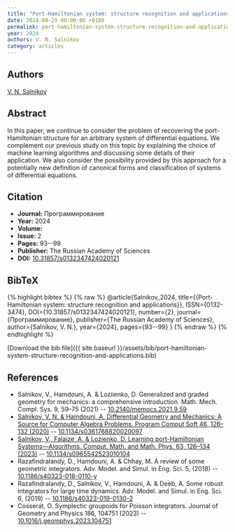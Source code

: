 ```yaml
---
title: "Port-Hamiltonian system: structure recognition and applications"
date: 2024-08-29 00:00:00 +0100
permalink: port-hamiltonian-system-structure-recognition-and-applications
year: 2024
authors: V. N. Salnikov
category: articles
---
```

 
## Authors
[V. N. Salnikov](authors/v-salnikov)
 
## Abstract
In this paper, we continue to consider the problem of recovering the port-Hamiltonian structure for an arbitrary system of differential equations. We complement our previous study on this topic by explaining the choice of machine learning algorithms and discussing some details of their application. We also consider the possibility provided by this approach for a potentially new definition of canonical forms and classification of systems of differential equations.
 
## Citation
- **Journal:** Программирование
- **Year:** 2024
- **Volume:** 
- **Issue:** 2
- **Pages:** 93--99
- **Publisher:** The Russian Academy of Sciences
- **DOI:** [10.31857/s0132347424020121](https://doi.org/10.31857/s0132347424020121)
 
## BibTeX
{% highlight bibtex %}
{% raw %}
@article{Salnikov_2024,
  title={{Port-Hamiltonian system: structure recognition and applications}},
  ISSN={0132-3474},
  DOI={10.31857/s0132347424020121},
  number={2},
  journal={Программирование},
  publisher={The Russian Academy of Sciences},
  author={Salnikov, V. N.},
  year={2024},
  pages={93--99}
}
{% endraw %}
{% endhighlight %}
 
[Download the bib file]({{ site.baseurl }}/assets/bib/port-hamiltonian-system-structure-recognition-and-applications.bib)
 
## References
- Salnikov, V., Hamdouni, A. & Loziienko, D. Generalized and graded geometry for mechanics: a comprehensive introduction. Math. Mech. Compl. Sys. 9, 59–75 (2021) -- [10.2140/memocs.2021.9.59](https://doi.org/10.2140/memocs.2021.9.59)
- [Salnikov, V. N. & Hamdouni, A. Differential Geometry and Mechanics: A Source for Computer Algebra Problems. Program Comput Soft 46, 126–132 (2020)](differential-geometry-and-mechanics-a-source-for-computer-algebra-problems) -- [10.1134/s0361768820020097](https://doi.org/10.1134/s0361768820020097)
- [Salnikov, V., Falaize, A. & Lozienko, D. Learning port-Hamiltonian Systems—Algorithms. Comput. Math. and Math. Phys. 63, 126–134 (2023)](learning-port-hamiltonian-systems-algorithms) -- [10.1134/s0965542523010104](https://doi.org/10.1134/s0965542523010104)
- Razafindralandy, D., Hamdouni, A. & Chhay, M. A review of some geometric integrators. Adv. Model. and Simul. in Eng. Sci. 5, (2018) -- [10.1186/s40323-018-0110-y](https://doi.org/10.1186/s40323-018-0110-y)
- Razafindralandy, D., Salnikov, V., Hamdouni, A. & Deeb, A. Some robust integrators for large time dynamics. Adv. Model. and Simul. in Eng. Sci. 6, (2019) -- [10.1186/s40323-019-0130-2](https://doi.org/10.1186/s40323-019-0130-2)
- Cosserat, O. Symplectic groupoids for Poisson integrators. Journal of Geometry and Physics 186, 104751 (2023) -- [10.1016/j.geomphys.2023.104751](https://doi.org/10.1016/j.geomphys.2023.104751)

